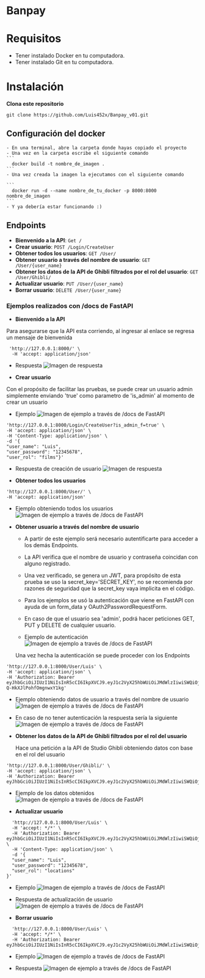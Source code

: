 # Banpay

# Requisitos
- Tener instalado Docker en tu computadora.
- Tener instalado Git en tu computadora.

# Instalación
**Clona este repositorio**

    git clone https://github.com/Luis452x/Banpay_v01.git

## Configuración del docker

    - En una terminal, abre la carpeta donde hayas copiado el proyecto
    - Una vez en la carpeta escribe el siguiente comando
    ``` 
      docker build -t nombre_de_imagen .
    ```
    - Una vez creada la imagen la ejecutamos con el siguiente comando

    ``` 
      docker run -d --name nombre_de_tu_docker -p 8000:8000 nombre_de_imagen
    ```
    - Y ya debería estar funcionando :)

## Endpoints

- **Bienvenido a la API**: `Get /`
- **Crear usuario**: `POST /Login/CreateUser`
- **Obtener todos los usuarios**: `GET /User/`
- **Obtener usuario a través del nombre de usuario**: `GET /User/{user_name}`
- **Obtener los datos de la API de Ghibli filtrados por el rol del usuario**: `GET /User/Ghibli/`
- **Actualizar usuario**: `PUT /User/{user_name}`
- **Borrar usuario**: `DELETE /User/{user_name}`

### Ejemplos realizados con /docs de FastAPI

- **Bienvenido a la API**

Para asegurarse que la API esta corriendo, al ingresar al enlace se regresa un mensaje de bienvenida

```   curl -X 'GET' \
 'http://127.0.0.1:8000/' \
  -H 'accept: application/json'
```

- Respuesta
![Imagen de respuesta](images/bienvenida_api.jpg)

- **Crear usuario**

Con el propósito de facilitar las pruebas, se puede crear un usuario admin simplemente enviando 'true' como parametro de 'is_admin' al momento de crear un usuario


- Ejemplo 
  ![Imagen de ejemplo a través de /docs de FastAPI](images/create_user_docs_try_out.jpg)

```curl -X 'POST' \
'http://127.0.0.1:8000/Login/CreateUser?is_admin_f=true' \
-H 'accept: application/json' \
-H 'Content-Type: application/json' \
-d '{
"user_name": "Luis",
"user_password": "12345678",
"user_rol": "films"}'
```
- Respuesta de creación de usuario
  ![Imagen de respuesta](images/create_user_docs_try_out_response.jpg)


- **Obtener todos los usuarios**

    
```curl -X 'GET' \
'http://127.0.0.1:8000/User/' \
-H 'accept: application/json'
```
  
- Ejemplo obteniendo todos los usuarios
  ![Imagen de ejemplo a través de /docs de FastAPI](images/response_get_all_users.jpg)

- **Obtener usuario a través del nombre de usuario**

    - A partir de este ejemplo será necesario autentificarte para acceder a los demás Endpoints.
    - La API verifica que el nombre de usuario y contraseña coincidan con alguno registrado.
    - Una vez verificado, se genera un JWT, para propósito de esta prueba se uso la secret_key='SECRET_KEY', no se recomienda por razones de seguridad que la secret_key vaya implicita en el código.
    - Para los ejemplos se usó la autenticación que viene en FastAPI con ayuda de un form_data y OAuth2PasswordRequestForm.
    - En caso de que el usuario sea 'admin', podrá hacer peticiones GET, PUT y DELETE de cualquier usuario.
    
    - Ejemplo de autenticación
    ![Imagen de ejemplo a través de /docs de FastAPI](images/authorization_form_data_fastapi.jpg) 

    Una vez hecha la autenticación se puede proceder con los Endpoints

```curl -X 'GET' \
'http://127.0.0.1:8000/User/Luis' \
-H 'accept: application/json' \
-H 'Authorization: Bearer eyJhbGciOiJIUzI1NiIsInR5cCI6IkpXVCJ9.eyJ1c2VyX25hbWUiOiJMdWlzIiwiSWQiOjEsInJvbCI6ImZpbG1zIiwiaXNfYWRtaW4iOnRydWUsImV4cCI6MTcyNTUyNTY2OH0.NEaSgshHL2h2Q1yPpmCl6-Q-HkXJlPohfOmgnwxY1kg'
```

  - Ejemplo obteniendo datos de usuario a través del nombre de usuario
    ![Imagen de ejemplo a través de /docs de FastAPI](images/get_user_by_user_name.jpg)
  
  - En caso de no tener autenticación la respuesta sería la siguiente
    ![Imagen de ejemplo a través de /docs de FastAPI](images/authentication_error.jpg)

- **Obtener los datos de la API de Ghibli filtrados por el rol del usuario**

    Hace una petición a la API de Studio Ghibli obteniendo datos con base en el rol del usuario

```curl -X 'GET' \
'http://127.0.0.1:8000/User/Ghibli/' \
-H 'accept: application/json' \
-H 'Authorization: Bearer eyJhbGciOiJIUzI1NiIsInR5cCI6IkpXVCJ9.eyJ1c2VyX25hbWUiOiJMdWlzIiwiSWQiOjEsInJvbCI6ImZpbG1zIiwiaXNfYWRtaW4iOnRydWUsImV4cCI6MTcyNTUyNzE5Nn0.xzl3bi8KsAdhpBdTRg9JKCVxRM6mXigG31qxfb_CtIY'
```
  
- Ejemplo de los datos obtenidos
![Imagen de ejemplo a través de /docs de FastAPI](images/get_Ghibli_data_by_rol.jpg)

- **Actualizar usuario**

```curl -X 'PUT' \
  'http://127.0.0.1:8000/User/Luis' \
  -H 'accept: */*' \
  -H 'Authorization: Bearer eyJhbGciOiJIUzI1NiIsInR5cCI6IkpXVCJ9.eyJ1c2VyX25hbWUiOiJMdWlzIiwiSWQiOjEsInJvbCI6ImZpbG1zIiwiaXNfYWRtaW4iOnRydWUsImV4cCI6MTcyNTUyNzE5Nn0.xzl3bi8KsAdhpBdTRg9JKCVxRM6mXigG31qxfb_CtIY' \
  -H 'Content-Type: application/json' \
  -d '{
  "user_name": "Luis",
  "user_password": "12345678",
  "user_rol": "locations"
}'
```
- Ejemplo
![Imagen de ejemplo a través de /docs de FastAPI](images/update_user_request.jpg)

- Respuesta de actualización de usuario
![Imagen de ejemplo a través de /docs de FastAPI](images/update_user_response.jpg)

- **Borrar usuario**

```curl -X 'DELETE' \
  'http://127.0.0.1:8000/User/Luis' \
  -H 'accept: */*' \
  -H 'Authorization: Bearer eyJhbGciOiJIUzI1NiIsInR5cCI6IkpXVCJ9.eyJ1c2VyX25hbWUiOiJMdWlzIiwiSWQiOjEsInJvbCI6ImZpbG1zIiwiaXNfYWRtaW4iOnRydWUsImV4cCI6MTcyNTUyNzE5Nn0.xzl3bi8KsAdhpBdTRg9JKCVxRM6mXigG31qxfb_CtIY'
  ```
  
- Ejemplo 
![Imagen de ejemplo a través de /docs de FastAPI](images/delete_user_request.jpg)

- Respuesta
![Imagen de ejemplo a través de /docs de FastAPI](images/delete_user_response.jpg)


